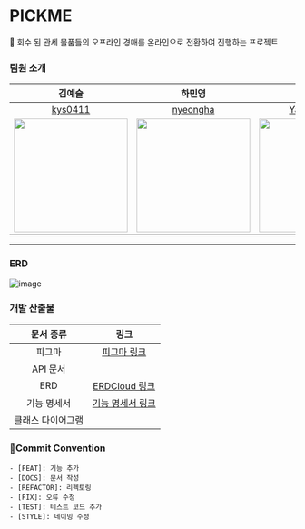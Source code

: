 # PICKME
🎀 회수 된 관세 물품들의 오프라인 경매를 온라인으로 전환하여 진행하는 프로젝트

### 팀원 소개
|김예슬|하민영|양소은|최성연|
|:--:|:--:|:--:|:--:|
|[kys0411](https://github.com/kys0411)|[nyeongha](https://github.com/nyeongha)|[Yang-soeun](https://github.com/Yang-soeun)|[Sohottoday](https://github.com/Sohottoday)|
|<img src="https://github.com/user-attachments/assets/9db8716c-4b93-456f-a158-f12112fd7a5d" width="200" height="200"/>|<img src="https://github.com/user-attachments/assets/bfe6343f-b605-496c-bdf1-cf2dd7b5fbc1" width="200" height="200"/>|<img src="https://github.com/user-attachments/assets/5e83e279-95fa-45bd-a307-25a73e2a8da9" width="200" height="200"/>|<img src="https://github.com/user-attachments/assets/58fc8f1b-cc2f-4576-9ede-b9bcf0484b6a" width="200" height="200"/>|

---
### ERD
![image](https://github.com/user-attachments/assets/320ecb0f-1e8d-406a-96ca-add6a74b737a)


### 개발 산출물

|문서 종류| 링크 |
|:--:|:--:|
|피그마|[피그마 링크](https://www.figma.com/design/5t2wyrsTCNVLYlXcoPsmFw/2%EC%B0%A8-%ED%94%84%EB%A1%9C%EC%A0%9D%ED%8A%B8?node-id=0-1&node-type=CANVAS&t=jBr2Avh2G31RMTFp-0)|
|API 문서||
|ERD|[ERDCloud 링크](https://www.erdcloud.com/d/ipmxoh7CYc75MjNY4)|
|기능 명세서|[기능 명세서 링크](https://www.notion.so/883154a1867f458e86db2922452fd29c)|
|클래스 다이어그램||

### 👿Commit Convention
```
- [FEAT]: 기능 추가
- [DOCS]: 문서 작성
- [REFACTOR]: 리펙토링
- [FIX]: 오류 수정
- [TEST]: 테스트 코드 추가
- [STYLE]: 네이밍 수정
```
